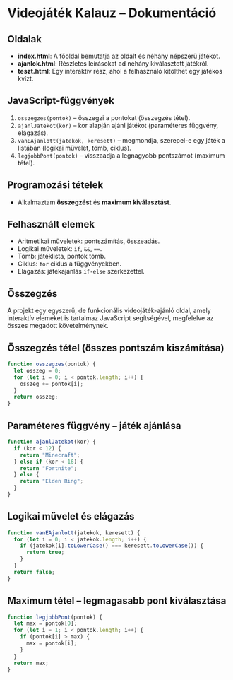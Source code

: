 # Videojáték Kalauz – Dokumentáció

## Oldalak
- **index.html**: A főoldal bemutatja az oldalt és néhány népszerű játékot.
- **ajanlok.html**: Részletes leírásokat ad néhány kiválasztott játékról.
- **teszt.html**: Egy interaktív rész, ahol a felhasználó kitölthet egy játékos kvízt.

## JavaScript-függvények
1. `osszegzes(pontok)` – összegzi a pontokat (összegzés tétel).
2. `ajanlJatekot(kor)` – kor alapján ajánl játékot (paraméteres függvény, elágazás).
3. `vanEAjanlott(jatekok, keresett)` – megmondja, szerepel-e egy játék a listában (logikai művelet, tömb, ciklus).
4. `legjobbPont(pontok)` – visszaadja a legnagyobb pontszámot (maximum tétel).

## Programozási tételek
- Alkalmaztam **összegzést** és **maximum kiválasztást**.

## Felhasznált elemek
- Aritmetikai műveletek: pontszámítás, összeadás.
- Logikai műveletek: `if`, `&&`, `==`.
- Tömb: játéklista, pontok tömb.
- Ciklus: `for` ciklus a függvényekben.
- Elágazás: játékajánlás `if-else` szerkezettel.

## Összegzés
A projekt egy egyszerű, de funkcionális videojáték-ajánló oldal, amely interaktív elemeket is tartalmaz JavaScript segítségével, megfelelve az összes megadott követelménynek.



## Összegzés tétel (összes pontszám kiszámítása)

```javascript
function osszegzes(pontok) {
  let osszeg = 0;
  for (let i = 0; i < pontok.length; i++) {
    osszeg += pontok[i];
  }
  return osszeg;
}
```

## Paraméteres függvény – játék ajánlása
```javascript
function ajanlJatekot(kor) {
  if (kor < 12) {
    return "Minecraft";
  } else if (kor < 16) {
    return "Fortnite";
  } else {
    return "Elden Ring";
  }
}
```

## Logikai művelet és elágazás

```javascript
function vanEAjanlott(jatekok, keresett) {
  for (let i = 0; i < jatekok.length; i++) {
    if (jatekok[i].toLowerCase() === keresett.toLowerCase()) {
      return true;
    }
  }
  return false;
}
```


## Maximum tétel – legmagasabb pont kiválasztása

```javascript
function legjobbPont(pontok) {
  let max = pontok[0];
  for (let i = 1; i < pontok.length; i++) {
    if (pontok[i] > max) {
      max = pontok[i];
    }
  }
  return max;
}
```


